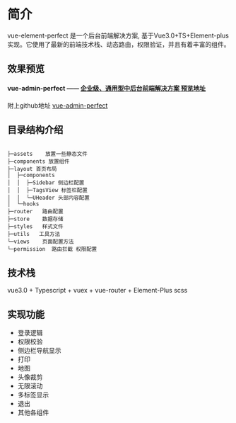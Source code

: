 # 简介
vue-element-perfect 是一个后台前端解决方案, 基于Vue3.0+TS+Element-plus实现。它使用了最新的前端技术栈、动态路由，权限验证，并且有着丰富的组件。

## 效果预览

#### vue-admin-perfect —— [企业级、通用型中后台前端解决方案 预览地址](http://182.61.5.190:8889/)

附上github地址 [vue-admin-perfect](https://github.com/zouzhibin/vue-admin-perfect)

## 目录结构介绍

```

├─assets    放置一些静态文件
├─components 放置组件
├─layout 首页布局
│  ├─components
│  │  ├─Sidebar 侧边栏配置
│  │  ├─TagsView 标签栏配置
│  │  └─UHeader 头部内容配置
│  └─hooks
├─router   路由配置
├─store    数据存储
├─styles   样式文件
├─utils   工具方法
└─views    页面配置方法
└─permission  路由拦截 权限配置
```

## 技术栈
vue3.0 + Typescript + vuex + vue-router + Element-Plus scss

## 实现功能
- 登录逻辑
- 权限校验
- 侧边栏导航显示
- 打印
- 地图
- 头像裁剪
- 无限滚动
- 多标签显示
- 退出
- 其他各组件



